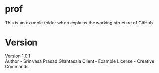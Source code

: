 # prof
This is an example folder which explains the working structure of GitHub

# Version
Version 1.0.1 <br>
Author - Srinivasa Prasad Ghantasala
Client - Example
License - Creative Commands
